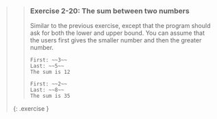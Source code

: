 <!-- WAS 2-11 -->
>>### Exercise 2-20: The sum between two numbers
>>
>>Similar to the previous exercise, except that the program should ask for both the lower and upper bound. You can assume that the users first gives the smaller number and then the greater number.
>>
>>```output
>>First: ~~3~~
>>Last: ~~5~~
>>The sum is 12
>>```
>>
>>```output
>>First: ~~2~~
>>Last: ~~8~~
>>The sum is 35
>>```
>{: .exercise }